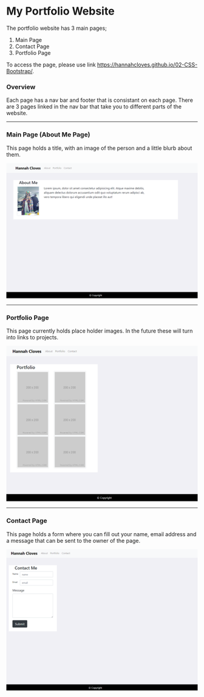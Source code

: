 My Portfolio Website
=====================

The portfolio website has 3 main pages;
1. Main Page
2. Contact Page
3. Portfolio Page

To access the page, please use link https://hannahcloves.github.io/02-CSS-Bootstrap/.

### Overview
Each page has a nav bar and footer that is consistant on each page. There are 3 pages linked in the nav bar that take you to different parts of the website.

*******************************************************

### Main Page (About Me Page)
This page holds a title, with an image of the person and a little blurb about them.

![About Me Page](/Assets/AboutMePage.png)

*******************************************************

### Portfolio Page
This page currently holds place holder images. In the future these will turn into links to projects.

![Portfolio Page](/Assets/PortfolioPage.png)

*******************************************************

### Contact Page
This page holds a form where you can fill out your name, email address and a message that can be sent to the owner of the page.

![Contact Page](/Assets/ContactPage.png)